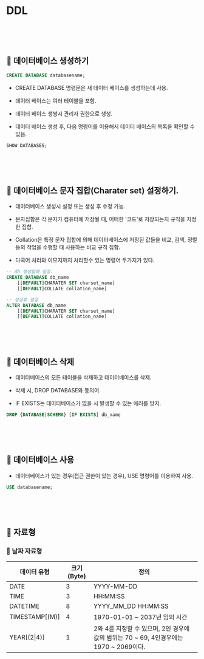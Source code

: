 # DDL


<br>
<br>
<br>


## 🌈 데이터베이스 생성하기

```sql
CREATE DATABASE databasename;
```

* CREATE DATABASE 명령문은 새 데이터 베이스를 생성하는데 사용.

* 데이터 베이스는 여러 테이블을 포함.

* 데이터 베이스 생썽시 관리자 권한으로 생성.

* 데이터 베이스 생성 후, 다음 명령어를 이용해서 데이터 베이스의 목록을 확인할 수 있음.

```sql
SHOW DATABASES;
```
 

 <br>
 <br>
 <br>

 ## 🌈 데이터베이스 문자 집합(Charater set) 설정하기.

 * 데이터베이스 생성시 설정 또는 생성 후 수정 가능.

* 문자집합은 각 문자가 컴퓨터에 저장될 때, 어떠한 '코드'로 저장되는지 규칙을 지정한 집합.

* Collation은  특정 문자 집합에 의해 데이터베이스에 저장된 값들을 비교, 검색, 정렬 등의 작업을 수행할 때 사용하는 비교 규칙 집합.

* 다국어 처리와 이모지까지 처리할수 있는 명령어 두가지가 있다.

```sql
-- db 생성할때 설정.
CREATE DATABASE db_name 
    [[DEFAULT]CHARATER SET charset_name]
    [[DEFAULT]COLLATE collation_name]

-- 생성후 설정
ALTER DATABASE db_name
    [[DEFAULT]CHARATER SET charset_name]
    [[DEFAULT]COLLATE collation_name]

```

<br>
<br>
<br>

## 🌈 데이터베이스 삭제

* 데이터베이스의 모든 테이블을 삭제하고 데이터베이스를 삭제.

* 삭제 시, DROP DATABASE와 동의어.

* IF EXISTS는 데이터베이스가 없을 시 발생할 수 있는 에러를 방지.

```sql
DROP {DATABASE|SCHEMA} [IF EXISTS] db_name
```

<br>
<br>
<br>


## 🌈 데이터베이스 사용

* 데이터베이스가 있는 경우(접근 권한이 있는 경우), USE 명령어를 이용하여 사용.

```sql
USE databasename;
```

<br>
<br>
<br>


## 🌈 자료형



### 🐳 날짜 자료형

| 데이터 유형 | 크기(Byte) | 정의|
|-|-|-|
|DATE | 3 | YYYY-MM-DD|
|TIME | 3 |HH:MM:SS|
|DATETIME| 8 | YYYY_MM_DD  HH:MM:SS|
|TIMESTAMP[(M)] | 4 | 1970-01-01 ~ 2037년 임의 시간|
|YEAR[(2&#124;4)] | 1 | 2와 4를 지정할 수 있으며, 2인 경우에 값의 범위는 70 ~ 69, 4인경우에는 1970 ~ 2069이다.|






























